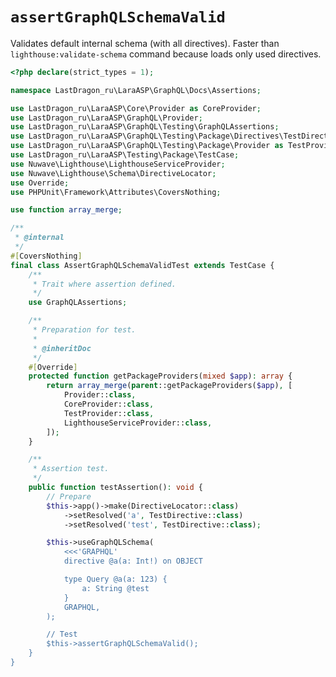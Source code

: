 # `assertGraphQLSchemaValid`

Validates default internal schema (with all directives). Faster than `lighthouse:validate-schema` command because loads only used directives.

[include:example]: ./AssertGraphQLSchemaValidTest.php
[//]: # (start: preprocess/991ba34d32d6768f)
[//]: # (warning: Generated automatically. Do not edit.)

```php
<?php declare(strict_types = 1);

namespace LastDragon_ru\LaraASP\GraphQL\Docs\Assertions;

use LastDragon_ru\LaraASP\Core\Provider as CoreProvider;
use LastDragon_ru\LaraASP\GraphQL\Provider;
use LastDragon_ru\LaraASP\GraphQL\Testing\GraphQLAssertions;
use LastDragon_ru\LaraASP\GraphQL\Testing\Package\Directives\TestDirective;
use LastDragon_ru\LaraASP\GraphQL\Testing\Package\Provider as TestProvider;
use LastDragon_ru\LaraASP\Testing\Package\TestCase;
use Nuwave\Lighthouse\LighthouseServiceProvider;
use Nuwave\Lighthouse\Schema\DirectiveLocator;
use Override;
use PHPUnit\Framework\Attributes\CoversNothing;

use function array_merge;

/**
 * @internal
 */
#[CoversNothing]
final class AssertGraphQLSchemaValidTest extends TestCase {
    /**
     * Trait where assertion defined.
     */
    use GraphQLAssertions;

    /**
     * Preparation for test.
     *
     * @inheritDoc
     */
    #[Override]
    protected function getPackageProviders(mixed $app): array {
        return array_merge(parent::getPackageProviders($app), [
            Provider::class,
            CoreProvider::class,
            TestProvider::class,
            LighthouseServiceProvider::class,
        ]);
    }

    /**
     * Assertion test.
     */
    public function testAssertion(): void {
        // Prepare
        $this->app()->make(DirectiveLocator::class)
            ->setResolved('a', TestDirective::class)
            ->setResolved('test', TestDirective::class);

        $this->useGraphQLSchema(
            <<<'GRAPHQL'
            directive @a(a: Int!) on OBJECT

            type Query @a(a: 123) {
                a: String @test
            }
            GRAPHQL,
        );

        // Test
        $this->assertGraphQLSchemaValid();
    }
}
```

[//]: # (end: preprocess/991ba34d32d6768f)
